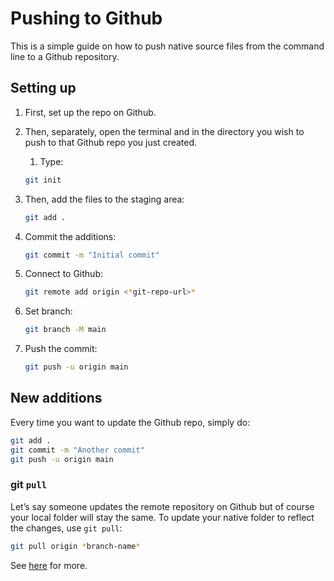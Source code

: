 # Pushing to Github

This is a simple guide on how to push native source files from the command line to a Github repository. 


## Setting up

1. First, set up the repo on Github. 
2. Then, separately, open the terminal and in the directory you wish to push to that Github repo you just created. 
    1. Type: 
    
    ```bash
    git init 
    ```
    
3. Then, add the files to the staging area: 
    
    ```bash
    git add .
    ```
    
4. Commit the additions: 
    
    ```bash
    git commit -m "Initial commit"
    ```
    
5. Connect to Github: 
    
    ```bash
    git remote add origin <*git-repo-url>*
    ```
    
6. Set branch: 
    
    ```bash
    git branch -M main
    ```
    
7. Push the commit: 
    
    ```bash
    git push -u origin main
    ```
    

## New additions

Every time you want to update the Github repo, simply do: 

```bash
git add .
git commit -m "Another commit" 
git push -u origin main
```

### git `pull`

Let’s say someone updates the remote repository on Github but of course your local folder will stay the same. To update your native folder to reflect the changes, use `git pull`: 

```bash
git pull origin *branch-name* 
```

See [here](https://www.freecodecamp.org/news/git-pull-explained/) for more.